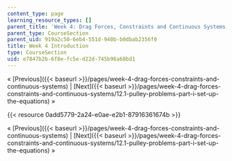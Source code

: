 ```yaml
---
content_type: page
learning_resource_types: []
parent_title: 'Week 4: Drag Forces, Constraints and Continuous Systems'
parent_type: CourseSection
parent_uid: 919a2c50-6eb4-551d-940b-b0dbab2356f0
title: Week 4 Introduction
type: CourseSection
uid: e7847b2b-6f8e-fc5e-d22d-745b96a68bd1
---
```


« [Previous]({{< baseurl >}}/pages/week-4-drag-forces-constraints-and-continuous-systems) | [Next]({{< baseurl >}}/pages/week-4-drag-forces-constraints-and-continuous-systems/12.1-pulley-problems-part-i-set-up-the-equations) »

{{< resource 0add5779-2a24-e0ae-e2b1-87916361674b >}}

« [Previous]({{< baseurl >}}/pages/week-4-drag-forces-constraints-and-continuous-systems) | [Next]({{< baseurl >}}/pages/week-4-drag-forces-constraints-and-continuous-systems/12.1-pulley-problems-part-i-set-up-the-equations) »